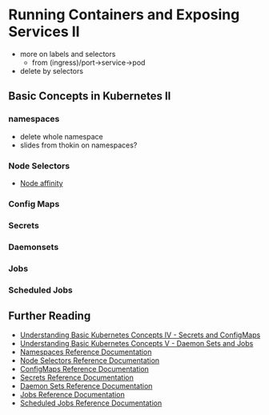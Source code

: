 # Running Containers and Exposing Services II

 - more on labels and selectors
   - from (ingress)/port->service->pod
 - delete by selectors

## Basic Concepts in Kubernetes II

### namespaces
   - delete whole namespace
   - slides from thokin on namespaces?

### Node Selectors

   - [Node affinity](http://kubernetes.io/docs/user-guidenode-selection/#alpha-feature-in-kubernetes-v12-node-affinity)

### Config Maps

### Secrets

### Daemonsets 

### Jobs

### Scheduled Jobs


## Further Reading

- [Understanding Basic Kubernetes Concepts IV - Secrets and ConfigMaps](https://blog.giantswarm.io/understanding-basic-kubernetes-concepts-iv-secrets-and-configmaps/)
- [Understanding Basic Kubernetes Concepts V - Daemon Sets and Jobs](https://blog.giantswarm.io/understanding-basic-kubernetes-concepts-v-daemon-sets-and-jobs/)
- [Namespaces Reference Documentation](http://kubernetes.io/docs/user-guide/namespaces/)
- [Node Selectors Reference Documentation](http://kubernetes.io/docs/user-guide/node-selection/)
- [ConfigMaps Reference Documentation](http://kubernetes.io/docs/user-guide/configmap/)
- [Secrets Reference Documentation](http://kubernetes.io/docs/user-guide/secrets/)
- [Daemon Sets Reference Documentation](http://kubernetes.io/docs/admin/daemons/)
- [Jobs Reference Documentation](http://kubernetes.io/docs/user-guide/jobs/)
- [Scheduled Jobs Reference Documentation](http://kubernetes.io/docs/user-guide/scheduled-jobs/)
